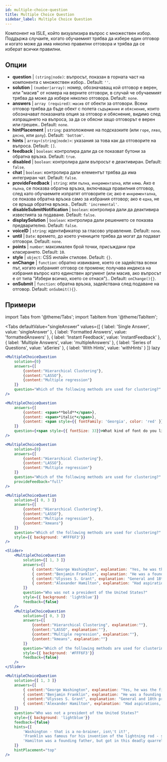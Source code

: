 ```yaml
---
id: multiple-choice-question 
title: Multiple Choice Question
sidebar_label: Multiple Choice Question
---
```


Компонент на ISLE, който визуализира въпрос с множествен избор. Поддържа случаите, когато обучаемият трябва да избере един отговор и когато може да има няколко правилни отговора и трябва да се изберат всички правилни.

## Опции

* __question__ | `(string|node)`: въпросът, показан в горната част на компонента с множествен избор.. Default: `''`.
* __solution__ | `(number|array)`: номер, обозначаващ кой отговор е верен, или "масив" от номера на верните отговори, в случай че обучаемият трябва да може да избере няколко отговора. Default: `none`.
* __answers__ | `array (required)`: `масив` от обекти за отговори. Всеки отговор трябва да бъде обект с полета `съдържание` и `обяснение`, които обозначават показаната опция за отговор и обяснение, видимо след изпращането на въпроса, за да се обясни защо отговорът е верен или грешен.. Default: `none`.
* __hintPlacement__ | `string`: разположение на подсказките (или `горе`, `ляво`, `дясно`, или `долу`). Default: `'bottom'`.
* __hints__ | `array<(string|node)>`: указания за това как да отговорите на въпроса. Default: `[]`.
* __feedback__ | `boolean`: контролира дали да се показват бутони за обратна връзка. Default: `true`.
* __disabled__ | `boolean`: контролира дали въпросът е деактивиран. Default: `false`.
* __chat__ | `boolean`: контролира дали елементът трябва да има интегриран чат. Default: `false`.
* __provideFeedback__ | `string`: или `пълна`, `инкрементална`, или `няма`. Ако е `пълна`, се показва обратна връзка, включваща правилния отговор, след като обучаемите изпратят отговорите си; ако е `инкрементална`, се показва обратна връзка само за избрания отговор; ако е `една`, не се връща обратна връзка.. Default: `'incremental'`.
* __disableSubmitNotification__ | `boolean`: контролира дали да деактивира известията за подаване. Default: `false`.
* __displaySolution__ | `boolean`: контролира дали решението се показва предварително. Default: `false`.
* __voiceID__ | `string`: идентификатор за гласово управление. Default: `none`.
* __until__ | `Date`: времето, до което учениците трябва да могат да подават отговори. Default: `none`.
* __points__ | `number`: максимален брой точки, присъждани при класирането. Default: `10`.
* __style__ | `object`: CSS инлайн стилове. Default: `{}`.
* __onChange__ | `function`: обратно извикване, което се задейства всеки път, когато избраният отговор се промени; получава индекса на избрания въпрос като единствен аргумент (или масив, ако въпросът е от типа "Избери всичко, което се отнася").. Default: `onChange(){}`.
* __onSubmit__ | `function`: обратна връзка, задействана след подаване на отговор. Default: `onSubmit(){}`.


## Примери

import Tabs from '@theme/Tabs';
import TabItem from '@theme/TabItem';

<Tabs
    defaultValue="singleAnswer"
    values={[
        { label: 'Single Answer', value: 'singleAnswer' },
        { label: 'Formatted Answers', value: 'formattedAnswers' },
        { label: 'Instant Feedback', value: 'instantFeedback' },
        { label: 'Multiple Answers', value: 'multipleAnswers' },
        { label: 'Series of Questions', value: 'aSeries' },
        { label: 'With Hints', value: 'withHints' }
    ]}
    lazy
>

<TabItem value="singleAnswer">

```jsx live
<MultipleChoiceQuestion
    solution={0}
    answers={[
        {content:"Hierarchical Clustering"},
        {content:"LASSO"},
        {content:"Multiple regression"}
    ]}
    question="Which of the following methods are used for clustering?"
/>
```

</TabItem>

<TabItem value="formattedAnswers" >

```jsx live
<MultipleChoiceQuestion
    answers={[
        {content: <span>**bold**</span>},
        {content: <span>*italic*</span>},
        {content: <span style={{ fontFamily: 'Georgia', color: 'red' }}>styled</span>}
    ]}
    question={<span style={{ fontSize: 33}}>What kind of font do you like the most?</span>}
/>
```

</TabItem>

<TabItem value="instantFeedback">

```jsx live
<MultipleChoiceQuestion
    solution={0}
    answers={[
        {content:"Hierarchical Clustering"},
        {content:"LASSO"},
        {content:"Multiple regression"}
    ]}
    question="Which of the following methods are used for clustering?"
    provideFeedback="full"
/>
```

</TabItem>

<TabItem value="multipleAnswers">

```jsx live
<MultipleChoiceQuestion
    solution={[ 0, 3 ]}
    answers={[
        {content:"Hierarchical Clustering"},
        {content:"LASSO"},
        {content:"Multiple regression"},
        {content:"kmeans"}
    ]}
    question="Which of the following methods are used for clustering?"
    style={{ background: '#FFF6F3'}}
/>
```

</TabItem>

<TabItem value="aSeries">

```jsx live
<Slider>
    <MultipleChoiceQuestion
        solution={[ 1, 3 ]}
        answers={[
            { content:"George Washington", explanation: "Yes, he was the first president." },
            { content:"Benjamin Franklin", explanation: "He was a founding father."},
            { content:"Ulysses S. Grant", explanation: "General and 18th president." },
            { content:"Alexander Hamilton", explanation: "Had aspirations, but died in a duel." }
        ]}
        question="Who was not a president of the United States?"
        style={{ background: 'lightblue'}}
        feedback={false}
    />
    <MultipleChoiceQuestion
        solution={[ 0, 3 ]}
        answers={[
            {content:"Hierarchical Clustering", explanation:""},
            {content:"LASSO", explanation:""},
            {content:"Multiple regression", explanation:""},
            {content:"kmeans", explanation:""}
        ]}
        question="Which of the following methods are used for clustering?"
        style={{ background: '#FFF6F3'}}
        feedback={false}
    />
</Slider>
```

</TabItem>

<TabItem value="withHints">

```jsx live
<MultipleChoiceQuestion
    solution={[ 1, 3 ]}
    answers={[
        { content:"George Washington", explanation: "Yes, he was the first president." },
        { content:"Benjamin Franklin", explanation: "He was a founding father."},
        { content:"Ulysses S. Grant", explanation: "General and 18th president." },
        { content:"Alexander Hamilton", explanation: "Had aspirations, but died in a duel." }
    ]}
    question="Who was not a president of the United States?"
    style={{ background: 'lightblue'}}
    feedback={false}
    hints={[
        'Washington - that is a no-brainer, isn\'t it?',
        'Franklin was famous for his invention of the lightning rod - so why become more?',
        'Hamilton was a founding father, but got in this deadly quarrel with Aaron Burr.',
    ]}
    hintPlacement="top"
/>
```

</TabItem>

</Tabs>
